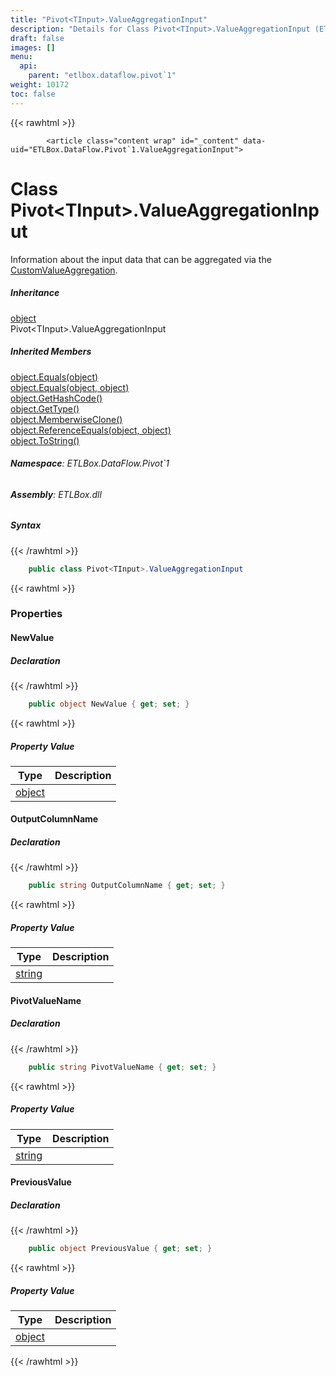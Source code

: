 ```yaml
---
title: "Pivot<TInput>.ValueAggregationInput"
description: "Details for Class Pivot<TInput>.ValueAggregationInput (ETLBox.DataFlow.Pivot`1)"
draft: false
images: []
menu:
  api:
    parent: "etlbox.dataflow.pivot`1"
weight: 10172
toc: false
---
```


{{< rawhtml >}}

            <article class="content wrap" id="_content" data-uid="ETLBox.DataFlow.Pivot`1.ValueAggregationInput">
  <h1 id="ETLBox_DataFlow_Pivot_1_ValueAggregationInput" data-uid="ETLBox.DataFlow.Pivot`1.ValueAggregationInput" class="text-break">Class Pivot&lt;TInput&gt;.ValueAggregationInput</h1>
  <div class="markdown level0 summary"><p>Information about the input data that can be aggregated via the <a class="xref" href="/api/etlbox.dataflow/pivot-1#ETLBox_DataFlow_Pivot_1_CustomValueAggregation">CustomValueAggregation</a>.</p>
</div>
  <div class="markdown level0 conceptual"></div>
  <div class="inheritance">
    <h5>Inheritance</h5>
    <div class="level0"><a class="xref" href="https://learn.microsoft.com/dotnet/api/system.object">object</a></div>
    <div class="level1"><span class="xref">Pivot&lt;TInput&gt;.ValueAggregationInput</span></div>
  </div>
  <div class="inheritedMembers">
    <h5>Inherited Members</h5>
    <div>
      <a class="xref" href="https://learn.microsoft.com/dotnet/api/system.object.equals#system-object-equals(system-object)">object.Equals(object)</a>
    </div>
    <div>
      <a class="xref" href="https://learn.microsoft.com/dotnet/api/system.object.equals#system-object-equals(system-object-system-object)">object.Equals(object, object)</a>
    </div>
    <div>
      <a class="xref" href="https://learn.microsoft.com/dotnet/api/system.object.gethashcode">object.GetHashCode()</a>
    </div>
    <div>
      <a class="xref" href="https://learn.microsoft.com/dotnet/api/system.object.gettype">object.GetType()</a>
    </div>
    <div>
      <a class="xref" href="https://learn.microsoft.com/dotnet/api/system.object.memberwiseclone">object.MemberwiseClone()</a>
    </div>
    <div>
      <a class="xref" href="https://learn.microsoft.com/dotnet/api/system.object.referenceequals">object.ReferenceEquals(object, object)</a>
    </div>
    <div>
      <a class="xref" href="https://learn.microsoft.com/dotnet/api/system.object.tostring">object.ToString()</a>
    </div>
  </div>
<h6><strong>Namespace</strong>: ETLBox.DataFlow.Pivot`1</h6>
  <h6><strong>Assembly</strong>: ETLBox.dll</h6>
  <h5 id="ETLBox_DataFlow_Pivot_1_ValueAggregationInput_syntax">Syntax</h5>
{{< /rawhtml >}}

```C#
    public class Pivot<TInput>.ValueAggregationInput
```

{{< rawhtml >}}
  <h3 id="properties">Properties
</h3>
  <a id="ETLBox_DataFlow_Pivot_1_ValueAggregationInput_NewValue_" data-uid="ETLBox.DataFlow.Pivot`1.ValueAggregationInput.NewValue*"></a>
  <h4 id="ETLBox_DataFlow_Pivot_1_ValueAggregationInput_NewValue" data-uid="ETLBox.DataFlow.Pivot`1.ValueAggregationInput.NewValue">NewValue</h4>
  <div class="markdown level1 summary"></div>
  <div class="markdown level1 conceptual"></div>
  <h5 class="declaration">Declaration</h5>
{{< /rawhtml >}}

```C#
    public object NewValue { get; set; }
```

{{< rawhtml >}}
  <h5 class="propertyValue">Property Value</h5>
  <table class="table table-bordered table-condensed">
    <thead>
      <tr>
        <th>Type</th>
        <th>Description</th>
      </tr>
    </thead>
    <tbody>
      <tr>
        <td><a class="xref" href="https://learn.microsoft.com/dotnet/api/system.object">object</a></td>
        <td></td>
      </tr>
    </tbody>
  </table>
  <a id="ETLBox_DataFlow_Pivot_1_ValueAggregationInput_OutputColumnName_" data-uid="ETLBox.DataFlow.Pivot`1.ValueAggregationInput.OutputColumnName*"></a>
  <h4 id="ETLBox_DataFlow_Pivot_1_ValueAggregationInput_OutputColumnName" data-uid="ETLBox.DataFlow.Pivot`1.ValueAggregationInput.OutputColumnName">OutputColumnName</h4>
  <div class="markdown level1 summary"></div>
  <div class="markdown level1 conceptual"></div>
  <h5 class="declaration">Declaration</h5>
{{< /rawhtml >}}

```C#
    public string OutputColumnName { get; set; }
```

{{< rawhtml >}}
  <h5 class="propertyValue">Property Value</h5>
  <table class="table table-bordered table-condensed">
    <thead>
      <tr>
        <th>Type</th>
        <th>Description</th>
      </tr>
    </thead>
    <tbody>
      <tr>
        <td><a class="xref" href="https://learn.microsoft.com/dotnet/api/system.string">string</a></td>
        <td></td>
      </tr>
    </tbody>
  </table>
  <a id="ETLBox_DataFlow_Pivot_1_ValueAggregationInput_PivotValueName_" data-uid="ETLBox.DataFlow.Pivot`1.ValueAggregationInput.PivotValueName*"></a>
  <h4 id="ETLBox_DataFlow_Pivot_1_ValueAggregationInput_PivotValueName" data-uid="ETLBox.DataFlow.Pivot`1.ValueAggregationInput.PivotValueName">PivotValueName</h4>
  <div class="markdown level1 summary"></div>
  <div class="markdown level1 conceptual"></div>
  <h5 class="declaration">Declaration</h5>
{{< /rawhtml >}}

```C#
    public string PivotValueName { get; set; }
```

{{< rawhtml >}}
  <h5 class="propertyValue">Property Value</h5>
  <table class="table table-bordered table-condensed">
    <thead>
      <tr>
        <th>Type</th>
        <th>Description</th>
      </tr>
    </thead>
    <tbody>
      <tr>
        <td><a class="xref" href="https://learn.microsoft.com/dotnet/api/system.string">string</a></td>
        <td></td>
      </tr>
    </tbody>
  </table>
  <a id="ETLBox_DataFlow_Pivot_1_ValueAggregationInput_PreviousValue_" data-uid="ETLBox.DataFlow.Pivot`1.ValueAggregationInput.PreviousValue*"></a>
  <h4 id="ETLBox_DataFlow_Pivot_1_ValueAggregationInput_PreviousValue" data-uid="ETLBox.DataFlow.Pivot`1.ValueAggregationInput.PreviousValue">PreviousValue</h4>
  <div class="markdown level1 summary"></div>
  <div class="markdown level1 conceptual"></div>
  <h5 class="declaration">Declaration</h5>
{{< /rawhtml >}}

```C#
    public object PreviousValue { get; set; }
```

{{< rawhtml >}}
  <h5 class="propertyValue">Property Value</h5>
  <table class="table table-bordered table-condensed">
    <thead>
      <tr>
        <th>Type</th>
        <th>Description</th>
      </tr>
    </thead>
    <tbody>
      <tr>
        <td><a class="xref" href="https://learn.microsoft.com/dotnet/api/system.object">object</a></td>
        <td></td>
      </tr>
    </tbody>
  </table>

{{< /rawhtml >}}
